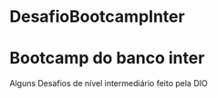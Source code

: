 # DesafioBootcampInter
# Bootcamp do banco inter 
Alguns Desafios de nível intermediário feito pela DIO
